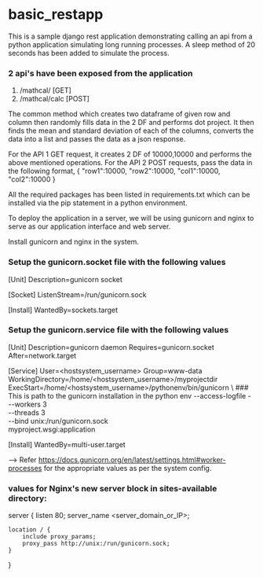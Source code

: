 # basic_restapp
 
This is a sample django rest application demonstrating calling an api from a python application simulating long running processes. A sleep method of 20 seconds has been added to simulate the process. 
### 2 api's have been exposed from the application 
  1) <host>/mathcal/ [GET]
  2) <host>/mathcal/calc [POST]

The common method which creates two dataframe of given row and column then randomly fills data in the 2 DF and performs dot project. It then finds the mean and standard deviation of each of the columns, converts the data into a list and passes the data as a json response.

For the API 1 GET request, it creates 2 DF of 10000,10000 and performs the above mentioned operations.
For the API 2 POST requests, pass the data in the following format,
 {
    "row1":10000,
    "row2":10000,
    "col1":10000,
    "col2":10000
}

All the required packages has been listed in requirements.txt which can be installed via the pip statement in a python environment. 

To deploy the application in a server, we will be using gunicorn and nginx to serve as our application interface and web server.

Install gunicorn and nginx in the system. 

### Setup the gunicorn.socket file with the following values

[Unit]
Description=gunicorn socket

[Socket]
ListenStream=/run/gunicorn.sock

[Install]
WantedBy=sockets.target

### Setup the gunicorn.service file with the following values

[Unit]
Description=gunicorn daemon
Requires=gunicorn.socket
After=network.target

[Service]
User=<hostsystem_username>
Group=www-data
WorkingDirectory=/home/<hostsystem_username>/myprojectdir
ExecStart=/home/<hostsystem_username>/pythonenv/bin/gunicorn \  ### This is path to the gunicorn installation in the python env
          --access-logfile - \
          --workers 3 \
          --threads 3 \
          --bind unix:/run/gunicorn.sock \
          myproject.wsgi:application

[Install]
WantedBy=multi-user.target

--> Refer https://docs.gunicorn.org/en/latest/settings.html#worker-processes for the appropriate values as per the system config.

### values for Nginx's new server block in sites-available directory:

server {
    listen 80;
    server_name <server_domain_or_IP>;

    location / {
        include proxy_params;
        proxy_pass http://unix:/run/gunicorn.sock;
    }
}




